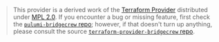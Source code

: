 > This provider is a derived work of the [Terraform Provider](https://github.com/terraform-providers/terraform-provider-bridgecrew)
> distributed under [MPL 2.0](https://www.mozilla.org/en-US/MPL/2.0/). If you encounter a bug or missing feature,
> first check the [`pulumi-bridgecrew` repo](/issues); however, if that doesn't turn up anything,
> please consult the source [`terraform-provider-bridgecrew` repo](https://github.com/terraform-providers/terraform-provider-bridgecrew/issues).
